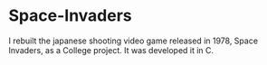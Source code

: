 # Space-Invaders
I rebuilt the japanese shooting video game released in 1978, Space Invaders, as a College project. It was developed it in C.
